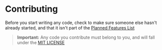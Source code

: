 # Contributing

Before you start writing any code, check to make sure someone else hasn't already started, and that it isn't part of the [Planned Features List](Resources/planned-features.md)

> **Important:** Any code you contribute must belong to you, and will fall under the [MIT LICENSE](LICENSE)
